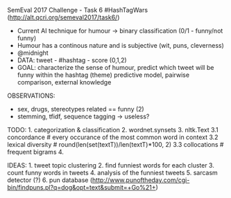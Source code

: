 SemEval 2017 Challenge - Task 6
#HashTagWars (http://alt.qcri.org/semeval2017/task6/)

 - Current AI technique for humour -> binary classification (0/1 - funny/not funny)
 - Humour has a continous nature and is subjective (wit, puns, cleverness)
 - @midnight
 - DATA: tweet - #hashtag - score (0,1,2)
 - GOAL: characterize the sense of humour, predict which tweet will be funny within the hashtag (theme)
    predictive model, pairwise comparison, external knowledge

OBSERVATIONS:
- sex, drugs, stereotypes related == funny (2)
- stemming, tfidf, sequence tagging -> useless?

TODO:
    1. categorization & classification
    2. wordnet.synsets
    3. nltk.Text
        3.1 concordance # every occurance of the most common word in context
        3.2 lexical diversity # round(len(set(textT))/len(textT)*100, 2)
        3.3 collocations # frequent bigrams
    4.

IDEAS:
    1. tweet topic clustering
    2. find funniest words for each cluster
    3. count funny words in tweets
    4. analysis of the funniest tweets
    5. sarcasm detector (?)
    6. pun database (http://www.punoftheday.com/cgi-bin/findpuns.pl?q=dog&opt=text&submit=+Go%21+)
